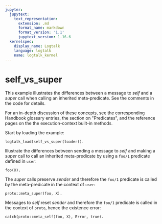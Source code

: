 ```yaml
---
jupyter:
  jupytext:
    text_representation:
      extension: .md
      format_name: markdown
      format_version: '1.1'
      jupytext_version: 1.16.6
  kernelspec:
    display_name: Logtalk
    language: logtalk
    name: logtalk_kernel
---
```


<!--
________________________________________________________________________

This file is part of Logtalk <https://logtalk.org/>  
SPDX-FileCopyrightText: 1998-2025 Paulo Moura <pmoura@logtalk.org>  
SPDX-License-Identifier: Apache-2.0

Licensed under the Apache License, Version 2.0 (the "License");
you may not use this file except in compliance with the License.
You may obtain a copy of the License at

    http://www.apache.org/licenses/LICENSE-2.0

Unless required by applicable law or agreed to in writing, software
distributed under the License is distributed on an "AS IS" BASIS,
WITHOUT WARRANTIES OR CONDITIONS OF ANY KIND, either express or implied.
See the License for the specific language governing permissions and
limitations under the License.
________________________________________________________________________
-->

# self_vs_super

This example illustrates the differences between a message to *self* and
a *super* call when calling an inherited meta-predicate. See the comments
in the code for details.

For an in-depth discussion of these concepts, see the corresponding
Handbook glossary entries, the section on "Predicates", and the
reference pages on the the execution-context built-in methods.

Start by loading the example:

```logtalk
logtalk_load(self_vs_super(loader)).
```

Illustrate the differences between sending a message to _self_ and
making a _super_ call to call an inherited meta-predicate by using
a `foo/1` predicate defined in `user`:

```logtalk
foo(X).
```

<!--
X = 1 ? ;
X = 2 ? ;
X = 3.
-->

The _super_ calls preserve _sender_ and therefore the `foo/1` predicate
is called by the meta-predicate in the context of `user`:

```logtalk
proto::meta_super(foo, X).
```

<!--
Execution context for the parent object meta/2 meta-predicate:
  self: proto
  this: parent
  sender: user

X = 1 ? ;
X = 2 ? ;
X = 3.
-->

Messages to _self_ reset _sender_ and therefore the `foo/1` predicate
is called in the context of `proto`, hence the existence error:

```logtalk
catch(proto::meta_self(foo, X), Error, true).
```

<!--
Execution context for the parent object meta/2 meta-predicate:
  self: proto
  this: parent
  sender: proto

Error = error(existence_error(procedure,foo/1),logtalk(call(foo(_307)),c(proto,proto,r(user,proto,c(user,user,r(user,proto,[],[])),[])))).
-->
